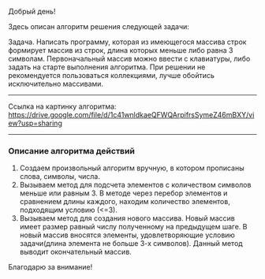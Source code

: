 Добрый день!

Здесь описан алгоритм решения следующей задачи:

Задача.
Написать программу, которая из имеющегося массива строк формирует массив из строк,
длина которых меньше либо равна  3 символам. Первоначальный массив можно ввести с
клавиатуры, либо задать на старте выполнения алгоритма. При решении не 
рекомендуется пользоваться коллекциями, лучше обойтись исключительно массивами.

___
Ссылка на картинку алгоритма:
https://drive.google.com/file/d/1c41wnldkaeQFWQArpifrsSymeZ46mBXY/view?usp=sharing
___

### Описание алгоритма действий

1. Создаем произвольный алгоритм вручную, в котором прописаны слова, символы, числа.
2. Вызываем метод для подсчета элементов с количеством символов меньше или равным 3. В методе через перебор элементов и сравнением длины каждого, находим количество элементов, подходящим условию (<=3).
3. Вызываем метод для создания нового массива. Новый массив имеет размер равный числу полученному на предыдущем шаге. В новый массив вносятся элементы, удовлетворяющие условию задачи(длина элемента не больше 3-х символов). Данный метод выводит окончательный массив.

Благодарю за внимание!
